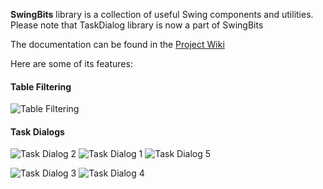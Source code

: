 **SwingBits** library is a collection of useful Swing components and utilities.   
Please note that TaskDialog library is now a part of SwingBits

The documentation can be found in the [Project Wiki](https://github.com/eugener/oxbow/wiki/Table-Filtering)

Here are some of its features:
   
#### Table Filtering

![Table Filtering](http://posterous.com/getfile/files.posterous.com/temp-2011-02-14/qyHFuvhhnBouGlzeaJvnpbwGdFAcvudGgszbofAElhpFxoyrxkGJHBFaDdti/TableFilter_Actions.png?w=450)

#### Task Dialogs    

![Task Dialog 2](http://mcoj.files.wordpress.com/2010/02/taskdialog-nimbus.jpg?w=450)
![Task Dialog 1](http://mcoj.files.wordpress.com/2010/02/taskdialog-footer.jpg?w=450)
![Task Dialog 5](http://s3.amazonaws.com/files.posterous.com/temp-2012-07-04/HxjrilyvuiazloAkpJbtdmwtGbaofwhkhCchmcEhzatxFiazlbCCAiChgaxg/WindowChoiceDlg.png.scaled500.png?AWSAccessKeyId=AKIAJFZAE65UYRT34AOQ&Expires=1341436647&Signature=SMplHmYpNvtIr6Y%2Beg5Q2wP06ps%3D)

![Task Dialog 3](http://mcoj.files.wordpress.com/2010/03/taskdialog-mac2.png?w=450)
![Task Dialog 4](http://mcoj.files.wordpress.com/2010/03/taskdialog-showexception.jpg?w=450)